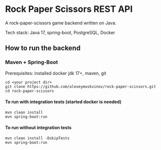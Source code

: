 # Rock Paper Scissors REST API

A rock-paper-scissors game backend written on Java.

Tech stack: Java 17, spring-boot, PostgreSQL, Docker

## How to run the backend

### Maven + Spring-Boot
Prerequisites: installed docker jdk 17+, maven, git

```
cd <your project dir> 
git clone https://github.com/alexeymoskvinov/rock-paper-scissors.git
cd rock-paper-scissors
```
#### To run with integration tests (started docker is needed)
```
mvn clean install
mvn spring-boot:run
```

#### To run without integration tests
```
mvn clean install -DskipTests
mvn spring-boot:run
```